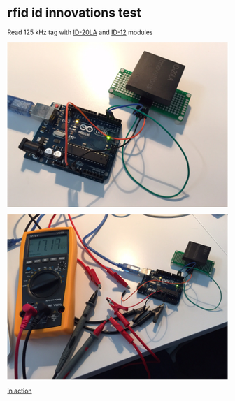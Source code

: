 # rfid id innovations test

Read 125 kHz tag with <a href="https://www.sparkfun.com/products/11828" target="_blank">ID-20LA</a> and <a href="https://www.sparkfun.com/products/8419" target="_blank">ID-12</a> modules

![arduino-and-sensor](arduino-and-sensor.jpg)

![amperes-before-sensor](amperes-before-sensor.jpg)

<a href="https://raw.githubusercontent.com/jeromedecoster/rfid-id-innovations-test/master/variation-amperes-in-action.mov" target="_blank">in action</a>